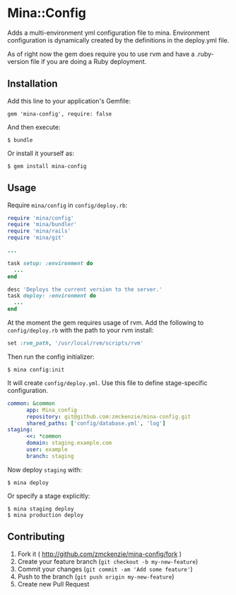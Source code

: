 # Mina::Config

Adds a multi-environment yml configuration file to mina. Environment configuration is dynamically created by the definitions in the deploy.yml file.

As of right now the gem does require you to use rvm and have a .ruby-version file if you are doing a Ruby deployment.

## Installation

Add this line to your application's Gemfile:

    gem 'mina-config', require: false

And then execute:

    $ bundle

Or install it yourself as:

    $ gem install mina-config

## Usage

Require `mina/config` in `config/deploy.rb`:

```rb
require 'mina/config'
require 'mina/bundler'
require 'mina/rails'
require 'mina/git'

...

task setup: :environment do
  ...
end

desc 'Deploys the current version to the server.'
task deploy: :environment do
  ...
end
```

At the moment the gem requires usage of rvm. Add the following to `config/deploy.rb` with the path to your rvm install:
```rb
set :rvm_path, '/usr/local/rvm/scripts/rvm'
```

Then run the config initializer:

```shell
$ mina config:init
```

It will create `config/deploy.yml`.
Use this file to define stage-specific configuration.

```yml
common: &common
      app: Mina_config
      repository: git@github.com:zmckenzie/mina-config.git
      shared_paths: ['config/database.yml', 'log']
staging:
      <<: *common
      domain: staging.example.com
      user: example
      branch: staging
```

Now deploy `staging` with:

```shell
$ mina deploy
```

Or specify a stage explicitly:

```shell
$ mina staging deploy
$ mina production deploy
```

## Contributing

1. Fork it ( http://github.com/zmckenzie/mina-config/fork )
2. Create your feature branch (`git checkout -b my-new-feature`)
3. Commit your changes (`git commit -am 'Add some feature'`)
4. Push to the branch (`git push origin my-new-feature`)
5. Create new Pull Request
